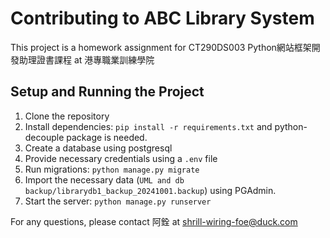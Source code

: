 # Contributing to ABC Library System

This project is a homework assignment for CT290DS003 Python網站框架開發助理證書課程 at 港專職業訓練學院

## Setup and Running the Project

1. Clone the repository
2. Install dependencies: `pip install -r requirements.txt` and python-decouple package is needed.
3. Create a database using postgresql
4. Provide necessary credentials using a `.env` file
5. Run migrations: `python manage.py migrate`
6. Import the necessary data (`UML and db backup/librarydb1_backup_20241001.backup`) using PGAdmin.
7. Start the server: `python manage.py runserver`

For any questions, please contact 阿銓 at shrill-wiring-foe@duck.com